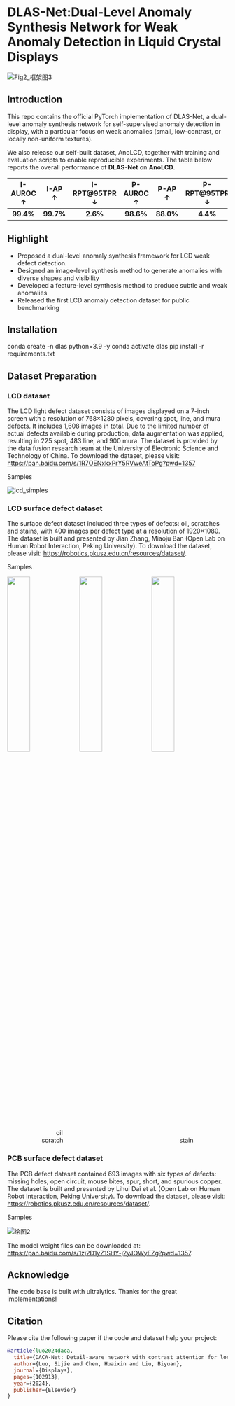 # **DLAS-Net:Dual-Level Anomaly Synthesis Network for Weak Anomaly Detection in Liquid Crystal Displays**

![Fig2_框架图3](https://github.com/user-attachments/assets/d7986cac-8d1e-4297-885b-9faca3d803d8)



## **Introduction**
This repo contains the official PyTorch implementation of DLAS-Net, a dual-level anomaly synthesis network for self-supervised anomaly detection in display, with a particular focus on weak anomalies (small, low-contrast, or locally non-uniform textures). 

We also release our self-built dataset, AnoLCD, together with training and evaluation scripts to enable reproducible experiments. The table below reports the overall performance of **DLAS-Net** on **AnoLCD**.

| I-AUROC ↑ | I-AP ↑ | I-RPT@95TPR ↓ | P-AUROC ↑ | P-AP ↑ | P-RPT@95TPR ↓ |
|:---------:|:------:|:-------------:|:---------:|:------:|:-------------:|
| **99.4%** |**99.7%**| **2.6%**     | **98.6%** |  **88.0%**  | **4.4%** |


## **Highlight**

- Proposed a dual-level anomaly synthesis framework for LCD weak defect detection.
- Designed an image-level synthesis method to generate anomalies with diverse shapes and visibility
- Developed a feature-level synthesis method to produce subtle and weak anomalies
- Released the first LCD anomaly detection dataset for public benchmarking

## **Installation**

conda create -n dlas python=3.9 -y
conda activate dlas
pip install -r requirements.txt


## **Dataset Preparation**

### **LCD dataset**

The LCD light defect dataset consists of images displayed on a 7-inch screen with a resolution of 768×1280 pixels, covering spot, line, and mura defects. It includes 1,608 images in total. Due to the limited number of actual defects available during production, data augmentation was applied, resulting in 225 spot, 483 line, and 900 mura. The dataset is provided by the data fusion research team at the University of Electronic Science and Technology of China. To download the dataset, please visit: https://pan.baidu.com/s/1R7OENxkxPrY5RVweAtToPg?pwd=1357

Samples

![lcd_simples](https://github.com/user-attachments/assets/e5946377-02dd-4e98-8321-83884c2d0b23)

### **LCD surface defect dataset**

The surface defect dataset included three types of defects: oil, scratches and stains, with 400 images per defect type at a resolution of 1920×1080. The dataset is built and presented by Jian Zhang, Miaoju Ban (Open Lab on Human Robot Interaction, Peking University). To download the dataset, please visit: https://robotics.pkusz.edu.cn/resources/dataset/.

Samples

<p float="left">
  <img src="https://github.com/SijieLuo/Detail-aware-network-with-contrast-attention/assets/52660906/91ef6aa7-a645-4562-8274-2ae2c0174657" width="32%" />
  <img src="https://github.com/SijieLuo/Detail-aware-network-with-contrast-attention/assets/52660906/f371add6-8acc-4867-ab6a-af10aaf2bffa" width="32%" />
  <img src="https://github.com/SijieLuo/Detail-aware-network-with-contrast-attention/assets/52660906/0cfcba51-7b01-4e1a-819e-11bed5b57b81" width="32%" />
</p>

<p align="center">
  <span>oil</span>&emsp;&emsp;&emsp;&emsp;&emsp;&emsp;&emsp;&emsp;&emsp;&emsp;&emsp;&emsp;&emsp;&emsp;&emsp;&emsp;&emsp;&emsp;&emsp;<span>scratch</span>&emsp;&emsp;&emsp;&emsp;&emsp;&emsp;&emsp;&emsp;&emsp;&emsp;&emsp;&emsp;&emsp;&emsp;&emsp;&emsp;&emsp;&emsp;&emsp;<span>stain</span>
</p>

### **PCB surface defect dataset**

The PCB defect dataset contained 693 images with six types of defects: missing holes, open circuit, mouse bites, spur, short, and spurious copper. The dataset is built and presented by Lihui Dai et al. (Open Lab on Human Robot Interaction, Peking University). To download the dataset, please visit: https://robotics.pkusz.edu.cn/resources/dataset/.

Samples

![绘图2](https://github.com/SijieLuo/Detail-aware-network-with-contrast-attention/assets/52660906/bfa1176f-084a-4302-aa58-ea99bde3b24d)




The model weight files can be downloaded at: https://pan.baidu.com/s/1zj2D1yZ1SHY-j2yJOWyEZg?pwd=1357.

## **Acknowledge**
The code base is built with ultralytics. Thanks for the great implementations!

## **Citation**
Please cite the following paper if the code and dataset help your project:

```bibtex
@article{luo2024daca,
  title={DACA-Net: Detail-aware network with contrast attention for locating liquid crystal display defects},
  author={Luo, Sijie and Chen, Huaixin and Liu, Biyuan},
  journal={Displays},
  pages={102913},
  year={2024},
  publisher={Elsevier}
}
```

